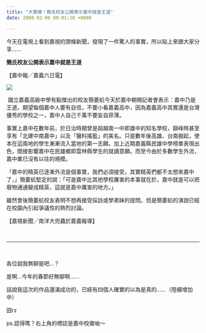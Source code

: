 ```yaml
---
title: "大驚爆！簡氏校友公開表示嘉中就是王道"
date: 2008-02-06 00:01:20 +0800

---
```



今天在電視上看到嘉視的頭條新聞，發現了一件驚人的事實，所以貼上來跟大家分享......



**簡氏校友公開表示嘉中就是王道**



【嘉中報╱嘉義六日電】


![](/images/slum-area/202_0.jpg)


 國立嘉義高級中學有點傑出的校友簡萎蚢今天於嘉中朝開記者會表示：嘉中乃是王道，期望每個嘉中人要有自信，不要小看嘉義高中，因為嘉義高中其實還是台灣優秀的學校之一，嘉中人自己千萬不要妄自菲薄。



事實上嘉中在數年前，於日治時期曾是超越南一中即雄中的知名學校，巔峰時甚至享有「北建中南嘉中」以及「醫科搖籃」的美名。只是數年後高雄、台南掘起，使本在這兩地的學生漸漸流入當地的第一志願。加上近期嘉義縣民雄中學榜單表現出色，間接影響嘉中在民雄鄉即雲林縣學生的就讀意願。而至今由於多數學生外流，嘉中業已沒有以往的規模。



「嘉中的精英已逐漸外流是個事實，我們必須接受，其實精英們都不太想來嘉中了，」簡萎蚢堅定的說：「可是嘉中比其他學校厲害的本事就在於，嘉中就是可以把廢物通通變成精英，這就是嘉中厲害的地方。」



雖然會後簡萎蚢校友表明不想再接受採訪或學弟妹的提問。但是簡萎蚢的演說已經在校園內引起爭議性的熱烈討論。



【嘉視新聞╱南洋大兜蟲於嘉義報導】



 



---



 



各位說我無聊是吧...？



是啊...今年的春節好無聊啊......



話說我這次的作品還滿成功的，已經有四個人確實的以為是真的......（陸續增加中）



囧rz



ps.認得嗎？右上角的標誌是嘉中校徽呦～



